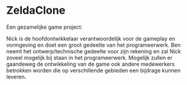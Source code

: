 # ZeldaClone

Een gezamelijke game project:

Nick is de hoofdontwikkelaar verantwoordelijk voor de gameplay en vormgeving en doet een groot gedeelte van het programeerwerk.
Ben neemt het ontwerp/technische gedeelte voor zijn rekening en zal Nick zoveel mogelijk bij staan in het programeerwerk.
Mogelijk zullen er gaandeweg de ontwikkeling van de game ook andere medewerkers betrokken worden die op verschillende gebieden een bijdrage kunnen leveren.  
